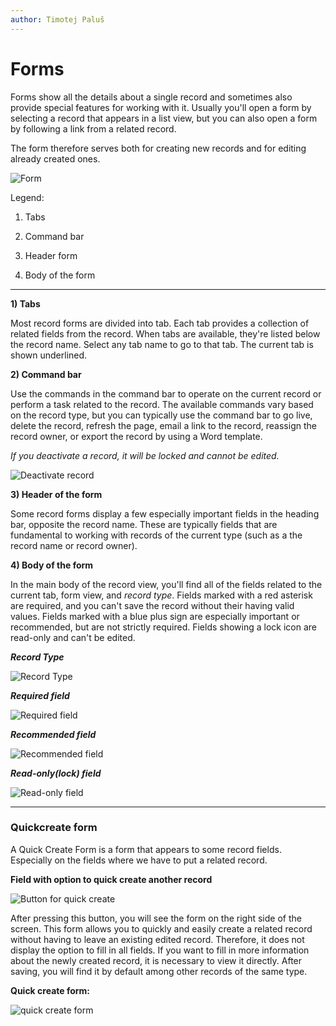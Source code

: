 ```yaml
---
author: Timotej Paluš
---
```


# Forms
Forms show all the details about a single record and sometimes also provide special features for working with it. Usually you'll open a form by selecting a record that appears in a list view, but you can also open a form by following a link from a related record.

The form therefore serves both for creating new records and for editing already created ones.

![Form](/.attachments/ModelDrivenAppUserGuide/form.png)

Legend:

1) Tabs

2) Command bar

3) Header form

4) Body of the form

---

**1) Tabs**

Most record forms are divided into tab. Each tab provides a collection of related fields from the record. When tabs are available, they're listed below the record name. Select any tab name to go to that tab. The current tab is shown underlined.

**2) Command bar**

Use the commands in the command bar to operate on the current record or perform a task related to the record. The available commands vary based on the record type, but you can typically use the command bar to go live, delete the record, refresh the page, email a link to the record, reassign the record owner, or export the record by using a Word template.

_If you deactivate a record, it will be locked and cannot be edited._

![Deactivate record](/.attachments/ModelDrivenAppUserGuide/deactivateRecord.png)

**3) Header of the form**

Some record forms display a few especially important fields in the heading bar, opposite the record name. These are typically fields that are fundamental to working with records of the current type (such as a the record name or record owner).

**4) Body of the form**

In the main body of the record view, you'll find all of the fields related to the current tab, form view, and _record type_. Fields marked with a red asterisk are required, and you can't save the record without their having valid values. Fields marked with a blue plus sign are especially important or recommended, but are not strictly required. Fields showing a lock icon are read-only and can't be edited.

**_Record Type_**

![Record Type](/.attachments/ModelDrivenAppUserGuide/recordType.png)

**_Required field_**

![Required field](/.attachments/ModelDrivenAppUserGuide/requiredField.png)

**_Recommended field_**

![Recommended field](/.attachments/ModelDrivenAppUserGuide/recommendedField.png)

**_Read-only(lock) field_**

![Read-only field](/.attachments/ModelDrivenAppUserGuide/lockField.png)

---

### Quickcreate form
A Quick Create Form is a form that appears to some record fields. Especially on the fields where we have to put a related record.

**Field with option to quick create another record**

![Button for quick create](/.attachments/ModelDrivenAppUserGuide/quickCreateButton.png)

After pressing this button, you will see the form on the right side of the screen. This form allows you to quickly and easily create a related record without having to leave an existing edited record. Therefore, it does not display the option to fill in all fields.
If you want to fill in more information about the newly created record, it is necessary to view it directly. After saving, you will find it by default among other records of the same type.

**Quick create form:**

![quick create form](/.attachments/ModelDrivenAppUserGuide/quickCreateForm.png)
